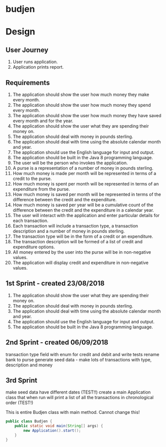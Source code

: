 # budjen

# Design

## User Journey

1. User runs application.
1. Application prints report.

## Requirements

1. The application should show the user how much money they make every month.
1. The application should show the user how much money they spend every month.
1. The application should show the user how much money they have saved every month and for the year.
1. The application should show the user what they are spending their money on.
1. The application should deal with money in pounds sterling.
1. The application should deal with time using the absolute calendar month and year.
1. The application should use the English language for input and output.
1. The application should be built in the Java 8 programming language.
1. The user will be the person who invokes the application.
1. A purse is a representation of a number of money in pounds sterling.
1. How much money is made per month will be represented in terms of a credit to the purse.
1. How much money is spent per month will be represented in terms of an expenditure from the purse.
1. How much money is saved per month will be represented in terms of the difference between the credit and the expenditure.
1. How much money is saved per year will be a cumulative count of the difference between the credit and the expenditure in a calendar year.
1. The user will interact with the application and enter particular details for each transaction.
1. Each transaction will include a transaction type, a transaction description and a number of money in pounds sterling.
1. The transaction type will be in the form of a credit or an expenditure.
1. The transaction description will be formed of a list of credit and expenditure options.
1. All money entered by the user into the purse will be in non-negative values.
1. The application will display credit and expenditure in non-negative values.

## 1st Sprint - created 23/08/2018
1. The application should show the user what they are spending their money on.
1. The application should deal with money in pounds sterling.
1. The application should deal with time using the absolute calendar month and year.
1. The application should use the English language for input and output.
1. The application should be built in the Java 8 programming language.

## 2nd Sprint - created 06/09/2018
transaction type field with enum for credit and debit and write tests
rename bank to purse
generate seed data - make lots of transactions with type, description and money

## 3rd Sprint
make seed data have different dates (TEST!!)
create a main Application class that when run will print a list of all the transactions in chronological order (TEST!)

This is entire Budjen class with main method. Cannot change this!
```java
public class Budjen {
    public static void main(String[] args) {
        new Application().start();
    }
}
```